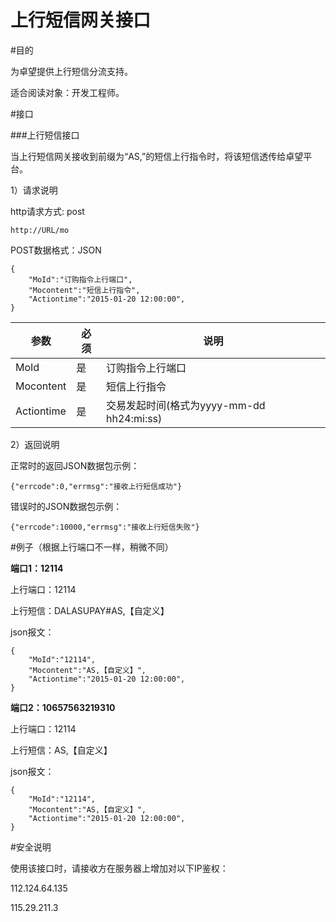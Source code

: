 上行短信网关接口
========

#目的

为卓望提供上行短信分流支持。

适合阅读对象：开发工程师。

#接口

###上行短信接口

当上行短信网关接收到前缀为“AS,”的短信上行指令时，将该短信透传给卓望平台。

1）请求说明

http请求方式: post

    http://URL/mo



POST数据格式：JSON

    {
        "MoId":"订购指令上行端口", 
        "Mocontent":"短信上行指令", 
        "Actiontime":"2015-01-20 12:00:00", 
    }  

参数|必须|说明
-------|------|-------
MoId|是|订购指令上行端口
Mocontent|是|短信上行指令
Actiontime|是|交易发起时间(格式为yyyy-mm-dd hh24:mi:ss)


2）返回说明

正常时的返回JSON数据包示例：

    {"errcode":0,"errmsg":"接收上行短信成功"}

错误时的JSON数据包示例：

    {"errcode":10000,"errmsg":"接收上行短信失败"}



#例子（根据上行端口不一样，稍微不同）

**端口1：12114**

上行端口：12114

上行短信：DALASUPAY#AS,【自定义】

json报文：

    {
        "MoId":"12114", 
        "Mocontent":"AS,【自定义】", 
        "Actiontime":"2015-01-20 12:00:00", 
    }  

**端口2：10657563219310**

上行端口：12114

上行短信：AS,【自定义】

json报文：

    {
        "MoId":"12114", 
        "Mocontent":"AS,【自定义】", 
        "Actiontime":"2015-01-20 12:00:00", 
    }  

#安全说明

使用该接口时，请接收方在服务器上增加对以下IP鉴权：

112.124.64.135

115.29.211.3
